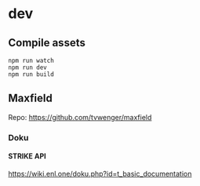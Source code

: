 # dev

## Compile assets
    npm run watch
    npm run dev
    npm run build


## Maxfield

Repo: https://github.com/tvwenger/maxfield

### Doku

#### STRIKE API

https://wiki.enl.one/doku.php?id=t_basic_documentation
